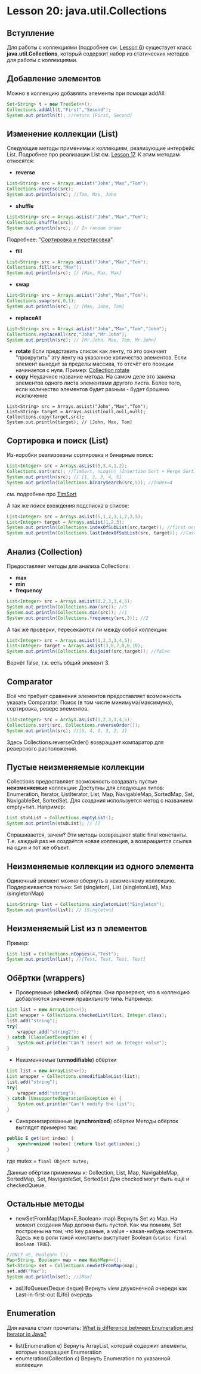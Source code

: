 # Lesson 20: java.util.Collections

## Вступление
Для работы с коллекциями (подробнее см. [Lesson 6](./lesson6.md)) существует класс **java.util.Collections**, который содержит набор из статических методов для работы с коллекциями.

## Добавление элементов
Можно в коллекцию добавлять элементы при помощи addAll:
```java
Set<String> t = new TreeSet<>();
Collections.addAll(t,"First","Second");
System.out.println(t); //return [First, Second]
```

## Изменение коллекции (List)
Следующие методы применимы к коллекциям, реализующие интерфейс List.
Подробнее про реализации List см. [Lesson 17](./lesson17.md).
К этим методам относятся:
- **reverse**
```java
List<String> src = Arrays.asList("John","Max","Tom");
Collections.reverse(src);
System.out.println(src); //Tom, Max, John
```
- **shuffle**
```java
List<String> src = Arrays.asList("John","Max","Tom");
Collections.shuffle(src);
System.out.println(src); // In random order
```
Подробнее: "[Сортировка и перетасовка](http://pro-java.ru/java-dlya-nachinayushhix/sortirovka-i-peretasovka-java/)".
- **fill**
```java
List<String> src = Arrays.asList("John","Max","Tom");
Collections.fill(src,"Max");
System.out.println(src); // [Max, Max, Max]
```
- **swap**
```java
List<String> src = Arrays.asList("John","Max","Tom");
Collections.swap(src,0,1);
System.out.println(src); // [Max, John, Tom]
```
- **replaceAll**
```java
List<String> src = Arrays.asList("John","Max","Tom","John");
Collections.replaceAll(src,"John","Mr.John");
System.out.println(src); // [Mr.John, Max, Tom, Mr.John]
```
- **rotate**
Если представить список как ленту, то это означает "прокрутить" эту ленту на указанное количество элементов. Если элемент выходит за пределы массива, то отсчёт его позиции начинается с нуля.
Пример: [Collection rotate](https://www.tutorialspoint.com/java/util/collections_rotate.htm)
- **copy**
Неудачное название метода. На самом деле это замена элементов одного листа элементами другого листа. Более того, если количество элементов будет разным - будет брошено исключение
```
List<String> src = Arrays.asList("John","Max","Tom");
List<String> target = Arrays.asList(null,null,null);
Collections.copy(target,src);
System.out.println(target); // [John, Max, Tom]
```

## Сортировка и поиск (List)
Из-коробки реализованы сортировка и бинарные поиск:
```java
List<Integer> src = Arrays.asList(5,3,4,1,2);
Collections.sort(src); //TimSort, nLog(n) (Insertion Sort + Merge Sort)
System.out.println(src); // [1, 2, 3, 4, 5]
System.out.println(Collections.binarySearch(src,5)); //Index=4
```
см. подробнее про [TimSort](https://neerc.ifmo.ru/wiki/index.php?title=Timsort)

А так же поиск вхождения подсписка в список:
```java
List<Integer> src = Arrays.asList(5,1,2,3,1,2,3,5);
List<Integer> target = Arrays.asList(1,2,3);
System.out.println(Collections.indexOfSubList(src,target)); //first occurrence
System.out.println(Collections.lastIndexOfSubList(src, target)); //last occurrence
```

## Анализ (Collection)
Предоставляет методы для анализа Collections:
- **max**
- **min**
- **frequency**
```java
List<Integer> src = Arrays.asList(1,2,3,3,4,5);
System.out.println(Collections.max(src)); //5
System.out.println(Collections.min(src)); //1
System.out.println(Collections.frequency(src,3)); //2
```
А так же проверки, пересекаются ли между собой коллекции:
```java
List<Integer> src = Arrays.asList(1,2,3,3,4,5);
List<Integer> target = Arrays.asList(3,8,7,0,6,10);
System.out.println(Collections.disjoint(src,target)); //false
```
Вернёт false, т.к. есть общий элемент 3.

## Comparator
Всё что требует сравнения элементов предоставляет возможность указать Comparator:
Поиск (в том числе минимума/максимума), сортировка, реверс элементов.
```java
List<Integer> src = Arrays.asList(1,2,3,3,4,5);
Collections.sort(src, Collections.reverseOrder());
System.out.println(src); //[5, 4, 3, 3, 2, 1]
```
Здесь Collections.reverseOrder() возвращает компаратор для реверсного расположения.

## Пустые неизменяемые коллекции
Collections предоставляет возможность создавать пустые **неизменяемые** коллекции:
Доступны для следующих типов: Enumeration, Iterator, ListIterator, List, Map, NavigableMap, SortedMap, Set, NavigableSet, SortedSet.
Для создания используется метод c названием empty+тип. Например:
```java
List stubList = Collections.emptyList();
System.out.println(stubList); // []
```
Спрашивается, зачем? Эти методы возвращают static final константы. Т.е. каждый раз не создаётся новая коллекция, а возвращается ссылка на один и тот же объект.

## Неизменяемые коллекции из одного элемента
Одиночный элемент можно обернуть в неизменяему коллекцию.
Поддерживаются только: Set (singleton), List (singletonList), Map (singletonMap)
```java
List<String> list = Collections.singletonList("Singleton");
System.out.println(list); // [Singleton]
```

## Неизменяемый List из n элементов
Пример:
```java
List list = Collections.nCopies(4,"Test");
System.out.println(list); //[Test, Test, Test, Test]
```

## Обёртки (wrappers)
- Проверяемые (**checked**) обёртки.
Они проверяют, что в коллекцию добавляются значения правильного типа. 
Например:
```java
List list = new ArrayList<>();
List wrapper = Collections.checkedList(list, Integer.class);
list.add("string");
try{
	wrapper.add("string2");
} catch (ClassCastException e) {
	System.out.println("Can't insert not an Integer value");
}
```
- Неизменяемые (**unmodifiable**) обёртки
```java
List list = new ArrayList<>();
List wrapper = Collections.unmodifiableList(list);
list.add("string");
try{
	wrapper.add("string");
} catch (UnsupportedOperationException e) {
	System.out.println("Can't modify the list");
}
```
- Синхронизированные (**synchronized**) обёртки
Методы обёрток выглядят примерно так:
```java
public E get(int index) {
	synchronized (mutex) {return list.get(index);}
}
```
где mutex = ```final Object mutex;```

Данные обёртки применимы к:
Collection, List, Map, NavigableMap, SortedMap, Set, NavigableSet, SortedSet
Для checked могут быть ещё и checkedQueue.

## Остальные методы
- newSetFromMap(Map<E,Boolean> map)
Вернуть Set из Map. На момент создания Map должна быть пустой.
Как мы помним, Set построены на том, что key разные, а value - какая-нибудь константа. Здесь же в роли такой константы выступает Boolean (```static final Boolean TRUE```).
```java
//ONLY <E, Boolean> (!)
Map<String, Boolean> map = new HashMap<>();
Set<String> set = Collections.newSetFromMap(map);
set.add("Max");
System.out.println(set); //[Max]
```
- asLifoQueue(Deque<T> deque)
Вернуть view двуконечной очереди как Last-in-first-out (Lifo) очередь

## Enumeration
Для начала стоит прочитать: [What is difference between Enumeration and Iterator in Java?](http://javarevisited.blogspot.ru/2010/10/what-is-difference-between-enumeration.html)
- list(Enumeration<T> e)
Вернуть ArrayList, который содержит элементы, которые возвращает Enumeration
- enumeration(Collection<T> c)
Вернуть Enumeration по указанной коллекции
